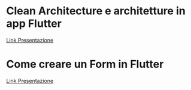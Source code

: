 # Clean Architecture e architetture in app Flutter

[Link Presentazione](
https://www.figma.com/proto/MsHk7YY19Y6KdJCVmbDPBG/Untitled?page-id=0%3A1&node-id=1-2&scaling=scale-down&content-scaling=fixed&t=vzDTuqdq2FxMDLgm-1)

# Come creare un Form in Flutter

[Link Presentazione](https://www.figma.com/proto/MsHk7YY19Y6KdJCVmbDPBG/Untitled?page-id=0%3A1&node-id=45-2&node-type=frame&viewport=1557%2C-788%2C0.29&t=kIz195SYlurz9FOt-1&scaling=contain&content-scaling=fixed)